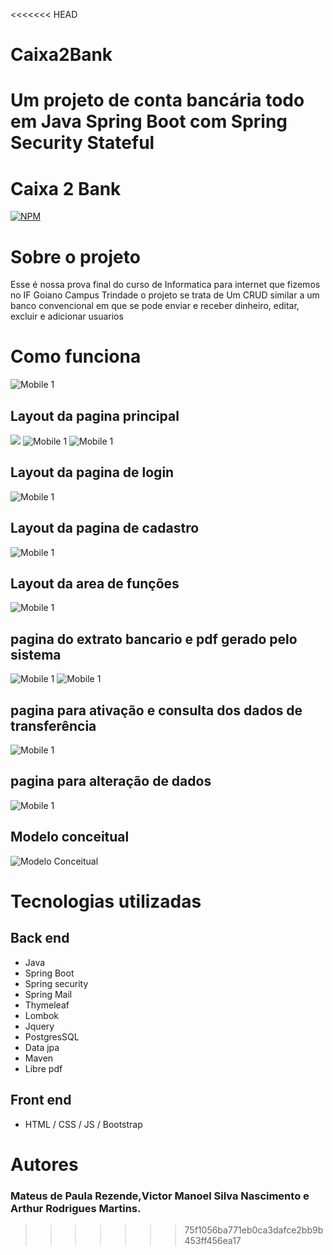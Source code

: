 <<<<<<< HEAD
# Caixa2Bank

Um projeto de conta bancária todo em Java Spring Boot com Spring Security Stateful
=======
# Caixa 2 Bank
[![NPM](https://img.shields.io/npm/l/react)](https://github.com/mateusp-rezende/Caixa2Bank-projeto/blob/main/LICENSE)

# Sobre o projeto

Esse é nossa prova final do curso de Informatica para internet que fizemos no IF Goiano Campus Trindade
o projeto se trata de Um CRUD similar a um banco convencional em que se pode enviar e receber dinheiro, editar, excluir e adicionar usuarios
# Como funciona
![Mobile 1](https://github.com/mateusp-rezende/assets/blob/main/_Fluxograma%20-%20%20Fluxograma.png)
## Layout da pagina principal
![](https://github.com/mateusp-rezende/assets/blob/main/frame1.jpg)
![Mobile 1](https://github.com/mateusp-rezende/assets/blob/main/frame2.jpg)
![Mobile 1](https://github.com/mateusp-rezende/assets/blob/main/frame3.jpg)
## Layout da pagina de login
![Mobile 1](https://github.com/mateusp-rezende/assets/blob/main/frame4.jpg)
## Layout da pagina de cadastro
![Mobile 1](https://github.com/mateusp-rezende/assets/blob/main/frame10.jpg)
## Layout da area de funções
![Mobile 1](https://github.com/mateusp-rezende/assets/blob/main/frame5.jpg)
## pagina do extrato bancario e pdf gerado pelo sistema
![Mobile 1](https://github.com/mateusp-rezende/assets/blob/main/frame6.jpg)
![Mobile 1](https://github.com/mateusp-rezende/assets/blob/main/framepdf.jpg)
## pagina para ativação e consulta dos dados de transferência
![Mobile 1](https://github.com/mateusp-rezende/assets/blob/main/frame7.jpg)
## pagina para alteração de dados
![Mobile 1](https://github.com/mateusp-rezende/assets/blob/main/frame8.jpg)

## Modelo conceitual
![Modelo Conceitual]()

# Tecnologias utilizadas
## Back end
- Java
- Spring Boot
- Spring security
-  Spring Mail
-  Thymeleaf
-  Lombok
- Jquery
- PostgresSQL
- Data jpa
- Maven
- Libre pdf

## Front end
- HTML / CSS / JS / Bootstrap
# Autores
### Mateus de Paula Rezende,Victor Manoel Silva Nascimento e Arthur Rodrigues Martins.


>>>>>>> 75f1056ba771eb0ca3dafce2bb9b453ff456ea17
